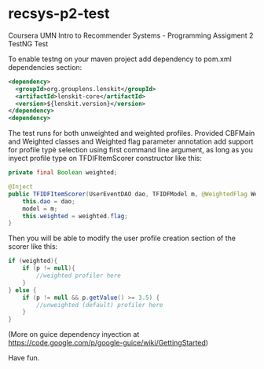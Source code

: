 recsys-p2-test
==============

Coursera UMN Intro to Recommender Systems - Programming Assigment 2 TestNG Test

To enable testng on your maven project add dependency to pom.xml dependencies section:
```xml
<dependency>
  <groupId>org.grouplens.lenskit</groupId>
  <artifactId>lenskit-core</artifactId>
  <version>${lenskit.version}</version>
</dependency>
<dependency>
```

The test runs for both unweighted and weighted profiles. Provided CBFMain and Weighted classes and Weighted flag parameter annotation add support for profile typè selection using first command line argument, as long as you inyect profile type on TFDIFItemScorer constructor like this:
```java
private final Boolean weighted;

@Inject
public TFIDFItemScorer(UserEventDAO dao, TFIDFModel m, @WeightedFlag Weighted weighted) {
    this.dao = dao;
    model = m;
    this.weighted = weighted.flag;
}
```
Then you will be able to modify the user profile creation section of the scorer like this:
```java
if (weighted){
    if (p != null){
        //weighted profiler here
    }
} else {
    if (p != null && p.getValue() >= 3.5) {
        //unweighted (default) profiler here
    }
}
```
(More on guice dependency inyection at https://code.google.com/p/google-guice/wiki/GettingStarted)

Have fun.

